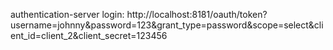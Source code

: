 authentication-server login: 
http://localhost:8181/oauth/token?username=johnny&password=123&grant_type=password&scope=select&client_id=client_2&client_secret=123456